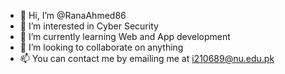 - 👋 Hi, I’m @RanaAhmed86
- 👀 I’m interested in Cyber Security
- 🌱 I’m currently learning Web and App development
- 💞️ I’m looking to collaborate on anything
- 📫 You can contact me by emailing me  at i210689@nu.edu.pk

<!---
RanaAhmed86/RanaAhmed86 is a ✨ special ✨ repository because its `README.md` (this file) appears on your GitHub profile.
You can click the Preview link to take a look at your changes.
--->
